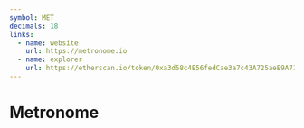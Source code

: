 ```yaml
---
symbol: MET
decimals: 18
links:
  - name: website
    url: https://metronome.io
  - name: explorer
    url: https://etherscan.io/token/0xa3d58c4E56fedCae3a7c43A725aeE9A71F0ece4e
---
```


# Metronome
